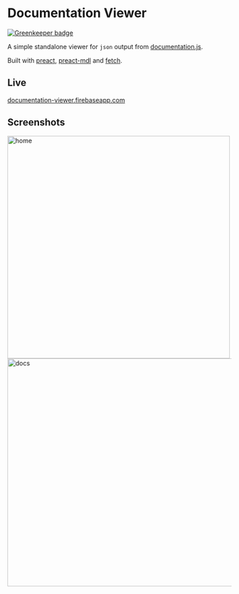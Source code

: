 # Documentation Viewer

[![Greenkeeper badge](https://badges.greenkeeper.io/developit/documentation-viewer.svg)](https://greenkeeper.io/)

A simple standalone viewer for `json` output from [documentation.js].

Built with [preact], [preact-mdl] and [fetch].

## Live

[documentation-viewer.firebaseapp.com](http://documentation-viewer.firebaseapp.com)


## Screenshots

<img src="http://i.imgur.com/qNe5sGl.png" width="500" alt="home">

<img src="http://i.imgur.com/9AYmwze.png" width="512" alt="docs">


[preact]: https://github.com/developit/preact
[preact-mdl]: https://github.com/developit/preact-mdl
[fetch]: https://github.com/github/fetch
[documentation.js]: http://documentation.js.org
